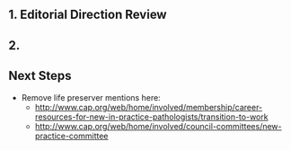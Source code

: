 ## 1. Editorial Direction Review
## 2.



## Next Steps

* Remove life preserver mentions here:
    * http://www.cap.org/web/home/involved/membership/career-resources-for-new-in-practice-pathologists/transition-to-work
    * http://www.cap.org/web/home/involved/council-committees/new-practice-committee